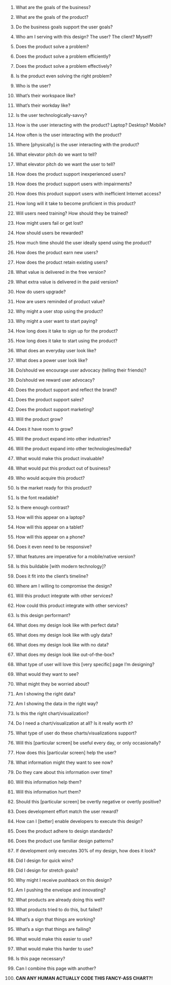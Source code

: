 1.  What are the goals of the business?
2.  What are the goals of the product?
3.  Do the business goals support the user goals?
4.  Who am I serving with this design? The user? The client? Myself?
5.  Does the product solve a problem?
6.  Does the product solve a problem efficiently?
7.  Does the product solve a problem effectively?
8.  Is the product even solving the right problem?
9.  Who is the user?
10.  What’s their workspace like?
11.  What’s their workday like?
12.  Is the user technologically-savvy?
13.  How is the user interacting with the product? Laptop? Desktop? Mobile?
14.  How often is the user interacting with the product?
15.  Where \[physically\] is the user interacting with the product?
16.  What elevator pitch do we want to tell?
17.  What elevator pitch do we want the user to tell?
18.  How does the product support inexperienced users?
19.  How does the product support users with impairments?
20.  How does this product support users with inefficient Internet access?
21.  How long will it take to become proficient in this product?
22.  Will users need training? How should they be trained?
23.  How might users fail or get lost?
24.  How should users be rewarded?
25.  How much time should the user ideally spend using the product?
26.  How does the product earn new users?
27.  How does the product retain existing users?
28.  What value is delivered in the free version?
29.  What extra value is delivered in the paid version?
30.  How do users upgrade?
31.  How are users reminded of product value?
32.  Why might a user stop using the product?
33.  Why might a user want to start paying?
34.  How long does it take to sign up for the product?
35.  How long does it take to start using the product?
36.  What does an everyday user look like?
37.  What does a power user look like?
38.  Do/should we encourage user advocacy (telling their friends)?
39.  Do/should we reward user advocacy?
40.  Does the product support and reflect the brand?
41.  Does the product support sales?
42.  Does the product support marketing?
43.  Will the product grow?
44.  Does it have room to grow?
45.  Will the product expand into other industries?
46.  Will the product expand into other technologies/media?
47.  What would make this product invaluable?
48.  What would put this product out of business?
49.  Who would acquire this product?
50.  Is the market ready for this product?

1.  Is the font readable?
2.  Is there enough contrast?
3.  How will this appear on a laptop?
4.  How will this appear on a tablet?
5.  How will this appear on a phone?
6.  Does it even need to be responsive?
7.  What features are imperative for a mobile/native version?
8.  Is this buildable \[with modern technology\]?
9.  Does it fit into the client’s timeline?
10.  Where am I willing to compromise the design?
11.  Will this product integrate with other services?
12.  How could this product integrate with other services?
13.  Is this design performant?
14.  What does my design look like with perfect data?
15.  What does my design look like with ugly data?
16.  What does my design look like with no data?
17.  What does my design look like out-of-the-box?
18.  What type of user will love this \[very specific\] page I’m designing?
19.  What would they want to see?
20.  What might they be worried about?
21.  Am I showing the right data?
22.  Am I showing the data in the right way?
23.  Is this the right chart/visualization?
24.  Do I need a chart/visualization at all? Is it really worth it?
25.  What type of user do these charts/visualizations support?
26.  Will this \[particular screen\] be useful every day, or only occasionally?
27.  How does this \[particular screen\] help the user?
28.  What information might they want to see now?
29.  Do they care about this information over time?
30.  Will this information help them?
31.  Will this information hurt them?
32.  Should this \[particular screen\] be overtly negative or overtly positive?
33.  Does development effort match the user reward?
34.  How can I \[better\] enable developers to execute this design?
35.  Does the product adhere to design standards?
36.  Does the product use familiar design patterns?
37.  If development only executes 30% of my design, how does it look?
38.  Did I design for quick wins?
39.  Did I design for stretch goals?
40.  Why might I receive pushback on this design?
41.  Am I pushing the envelope and innovating?
42.  What products are already doing this well?
43.  What products tried to do this, but failed?
44.  What’s a sign that things are working?
45.  What’s a sign that things are failing?
46.  What would make this easier to use?
47.  What would make this harder to use?
48.  Is this page necessary?
49.  Can I combine this page with another?
50.  **CAN ANY HUMAN ACTUALLY CODE THIS FANCY-ASS CHART?!**